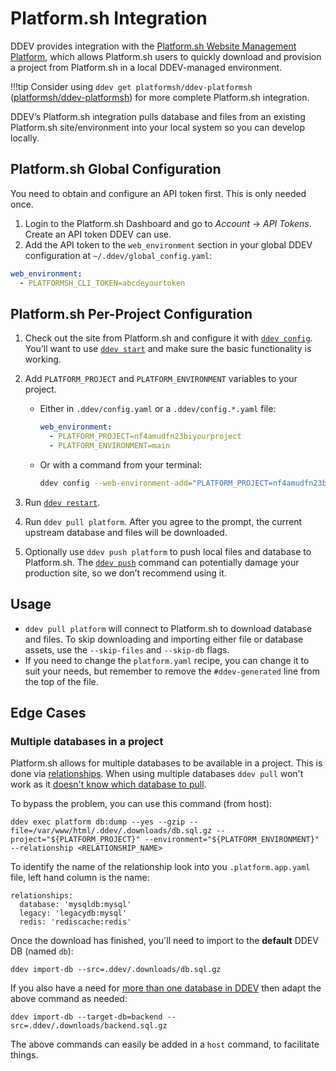 # Platform.sh Integration

DDEV provides integration with the [Platform.sh Website Management Platform](https://platform.sh/), which allows Platform.sh users to quickly download and provision a project from Platform.sh in a local DDEV-managed environment.

!!!tip
    Consider using `ddev get platformsh/ddev-platformsh` ([platformsh/ddev-platformsh](https://github.com/platformsh/ddev-platformsh)) for more complete Platform.sh integration.

DDEV’s Platform.sh integration pulls database and files from an existing Platform.sh site/environment into your local system so you can develop locally.

## Platform.sh Global Configuration

You need to obtain and configure an API token first. This is only needed once.

1. Login to the Platform.sh Dashboard and go to *Account* → *API Tokens*. Create an API token DDEV can use.
2. Add the API token to the `web_environment` section in your global DDEV configuration at `~/.ddev/global_config.yaml`:

```yaml
web_environment:
  - PLATFORMSH_CLI_TOKEN=abcdeyourtoken
```

## Platform.sh Per-Project Configuration

1. Check out the site from Platform.sh and configure it with [`ddev config`](../basics/commands.md#config). You’ll want to use [`ddev start`](../basics/commands.md#start) and make sure the basic functionality is working.
2. Add `PLATFORM_PROJECT` and `PLATFORM_ENVIRONMENT` variables to your project.

    * Either in `.ddev/config.yaml` or a `.ddev/config.*.yaml` file:

        ```yaml
        web_environment:
          - PLATFORM_PROJECT=nf4amudfn23biyourproject
          - PLATFORM_ENVIRONMENT=main
        ```

    * Or with a command from your terminal:

        ```bash
        ddev config --web-environment-add="PLATFORM_PROJECT=nf4amudfn23bi,PLATFORM_ENVIRONMENT=main"
        ```

3. Run [`ddev restart`](../basics/commands.md#restart).
4. Run `ddev pull platform`. After you agree to the prompt, the current upstream database and files will be downloaded.
5. Optionally use `ddev push platform` to push local files and database to Platform.sh. The [`ddev push`](../basics/commands.md#push) command can potentially damage your production site, so we don’t recommend using it.

## Usage

* `ddev pull platform` will connect to Platform.sh to download database and files. To skip downloading and importing either file or database assets, use the `--skip-files` and `--skip-db` flags.
* If you need to change the `platform.yaml` recipe, you can change it to suit your needs, but remember to remove the `#ddev-generated` line from the top of the file.

## Edge Cases

### Multiple databases in a project

Platform.sh allows for multiple databases to be available in a project. This is done via [relationships](https://docs.platform.sh/create-apps/app-reference.html#relationships). When using multiple databases `ddev pull` won't work as it [doesn't know which database to pull](https://github.com/drud/ddev/issues/4415).

To bypass the problem, you can use this command (from host):

```
ddev exec platform db:dump --yes --gzip --file=/var/www/html/.ddev/.downloads/db.sql.gz --project="${PLATFORM_PROJECT}" --environment="${PLATFORM_ENVIRONMENT}" --relationship <RELATIONSHIP_NAME>
```

To identify the name of the relationship look into you `.platform.app.yaml` file, left hand column is the name:

```
relationships:
  database: 'mysqldb:mysql'
  legacy: 'legacydb:mysql'
  redis: 'rediscache:redis'
```

Once the download has finished, you'll need to import to the **default** DDEV DB (named `db`):

```
ddev import-db --src=.ddev/.downloads/db.sql.gz
```

If you also have a need for [more than one database in DDEV](../../basics/database-management) then adapt the above command as needed:

```
ddev import-db --target-db=backend --src=.ddev/.downloads/backend.sql.gz
```

The above commands can easily be added in a `host` command, to facilitate things.
